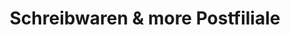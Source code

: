 ---
title: "Schreibwaren & more Postfiliale"
url: /schwarzenbruck/schreibwaren-und-more-postfiliale/
shop: Allgemein
---